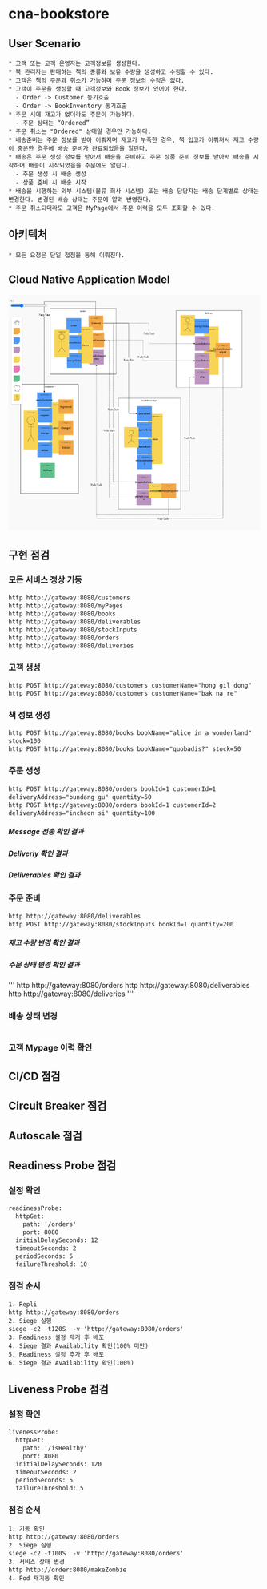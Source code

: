 # cna-bookstore

## User Scenario
```
* 고객 또는 고객 운영자는 고객정보를 생성한다.
* 북 관리자는 판매하는 책의 종류와 보유 수량을 생성하고 수정할 수 있다.
* 고객은 책의 주문과 취소가 가능하며 주문 정보의 수정은 없다.
* 고객이 주문을 생성할 때 고객정보와 Book 정보가 있어야 한다.
  - Order -> Customer 동기호출
  - Order -> BookInventory 동기호출
* 주문 시에 재고가 없더라도 주문이 가능하다.
  - 주문 상태는 “Ordered”
* 주문 취소는 "Ordered" 상태일 경우만 가능하다.
* 배송준비는 주문 정보를 받아 이뤄지며 재고가 부족한 경우, 책 입고가 이뤄져서 재고 수량이 충분한 경우에 배송 준비가 완료되었음을 알린다.
* 배송은 주문 생성 정보를 받아서 배송을 준비하고 주문 상품 준비 정보를 받아서 배송을 시작하며 배송이 시작되었음을 주문에도 알린다.
  - 주문 생성 시 배송 생성
  - 상품 준비 시 배송 시작  
* 배송을 시행하는 외부 시스템(물류 회사 시스템) 또는 배송 담당자는 배송 단계별로 상태는 변경한다. 변경된 배송 상태는 주문에 알려 반영한다.
* 주문 취소되더라도 고객은 MyPage에서 주문 이력을 모두 조회할 수 있다.
```
## 아키텍처
```
* 모든 요청은 단일 접점을 통해 이뤄진다.

```

## Cloud Native Application Model
![Alt text](cna-bookstore.PNG?raw=true "Optional Title")

## 구현 점검

### 모든 서비스 정상 기동 
```
http http://gateway:8080/customers
http http://gateway:8080/myPages
http http://gateway:8080/books
http http://gateway:8080/deliverables
http http://gateway:8080/stockInputs
http http://gateway:8080/orders
http http://gateway:8080/deliveries
```

### 고객 생성
```
http POST http://gateway:8080/customers customerName="hong gil dong"
http POST http://gateway:8080/customers customerName="bak na re"
```

### 책 정보 생성
```
http POST http://gateway:8080/books bookName="alice in a wonderland" stock=100
http POST http://gateway:8080/books bookName="quobadis?" stock=50
```

### 주문 생성
```
http POST http://gateway:8080/orders bookId=1 customerId=1 deliveryAddress="bundang gu" quantity=50
http POST http://gateway:8080/orders bookId=1 customerId=2 deliveryAddress="incheon si" quantity=100
```
##### Message 전송 확인 결과

##### Deliveriy 확인 결과

##### Deliverables 확인 결과

### 주문 준비
```
http http://gateway:8080/deliverables
http POST http://gateway:8080/stockInputs bookId=1 quantity=200
```
##### 재고 수량 변경 확인 결과
##### 주문 상태 변경 확인 결과
'''
http http://gateway:8080/orders
http http://gateway:8080/deliverables
http http://gateway:8080/deliveries
'''

### 배송 상태 변경
```
```

### 고객 Mypage 이력 확인


## CI/CD 점검

## Circuit Breaker 점검

## Autoscale 점검

## Readiness Probe 점검
### 설정 확인
```
readinessProbe:
  httpGet:
    path: '/orders'
    port: 8080
  initialDelaySeconds: 12
  timeoutSeconds: 2
  periodSeconds: 5
  failureThreshold: 10
```
### 점검 순서
```
1. Repli
http http://gateway:8080/orders
2. Siege 실행
siege -c2 -t120S  -v 'http://gateway:8080/orders'
3. Readiness 설정 제거 후 배포
4. Siege 결과 Availability 확인(100% 미만)
5. Readiness 설정 추가 후 배포
6. Siege 결과 Availability 확인(100%)
```

## Liveness Probe 점검
### 설정 확인
```
livenessProbe:
  httpGet:
    path: '/isHealthy'
    port: 8080
  initialDelaySeconds: 120
  timeoutSeconds: 2
  periodSeconds: 5
  failureThreshold: 5
```
### 점검 순서
```
1. 기동 확인
http http://gateway:8080/orders
2. Siege 실행
siege -c2 -t100S  -v 'http://gateway:8080/orders'
3. 서비스 상태 변경
http http://order:8080/makeZombie
4. Pod 재기동 확인
```
